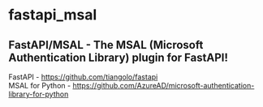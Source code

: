 # fastapi_msal

## FastAPI/MSAL - The MSAL (Microsoft Authentication Library) plugin for FastAPI!

FastAPI - https://github.com/tiangolo/fastapi  
MSAL for Python - https://github.com/AzureAD/microsoft-authentication-library-for-python
